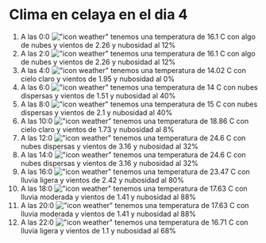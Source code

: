 # Clima en celaya en el dia 4

1. A las 0:0 !["icon weather"](http://openweathermap.org/img/w/02n.png) tenemos una temperatura de 16.1 C con algo de nubes y  vientos de 2.26 y nubosidad al 12%
1. A las 2:0 !["icon weather"](http://openweathermap.org/img/w/02n.png) tenemos una temperatura de 16.1 C con algo de nubes y  vientos de 2.26 y nubosidad al 12%
1. A las 4:0 !["icon weather"](http://openweathermap.org/img/w/01n.png) tenemos una temperatura de 14.02 C con cielo claro y  vientos de 1.95 y nubosidad al 0%
1. A las 6:0 !["icon weather"](http://openweathermap.org/img/w/03n.png) tenemos una temperatura de 14 C con nubes dispersas y  vientos de 1.51 y nubosidad al 40%
1. A las 8:0 !["icon weather"](http://openweathermap.org/img/w/03n.png) tenemos una temperatura de 15 C con nubes dispersas y  vientos de 2.1 y nubosidad al 40%
1. A las 10:0 !["icon weather"](http://openweathermap.org/img/w/02d.png) tenemos una temperatura de 18.86 C con cielo claro y  vientos de 1.73 y nubosidad al 8%
1. A las 12:0 !["icon weather"](http://openweathermap.org/img/w/03d.png) tenemos una temperatura de 24.6 C con nubes dispersas y  vientos de 3.16 y nubosidad al 32%
1. A las 14:0 !["icon weather"](http://openweathermap.org/img/w/03d.png) tenemos una temperatura de 24.6 C con nubes dispersas y  vientos de 3.16 y nubosidad al 32%
1. A las 16:0 !["icon weather"](http://openweathermap.org/img/w/10d.png) tenemos una temperatura de 23.47 C con lluvia ligera y  vientos de 2.42 y nubosidad al 80%
1. A las 18:0 !["icon weather"](http://openweathermap.org/img/w/10d.png) tenemos una temperatura de 17.63 C con lluvia moderada y  vientos de 1.41 y nubosidad al 88%
1. A las 20:0 !["icon weather"](http://openweathermap.org/img/w/10n.png) tenemos una temperatura de 17.63 C con lluvia moderada y  vientos de 1.41 y nubosidad al 88%
1. A las 22:0 !["icon weather"](http://openweathermap.org/img/w/10n.png) tenemos una temperatura de 16.71 C con lluvia ligera y  vientos de 1.1 y nubosidad al 68%
